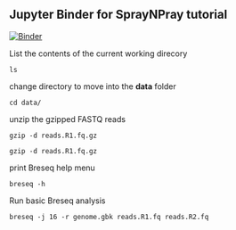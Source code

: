 ## Jupyter Binder for SprayNPray tutorial

[![Binder](https://mybinder.org/badge_logo.svg)](https://mybinder.org/v2/gh/Arkadiy-Garber/binder-variant-calling/HEAD)

List the contents of the current working direcory
    
    ls

change directory to move into the **data** folder
    
    cd data/

unzip the gzipped FASTQ reads

    gzip -d reads.R1.fq.gz

    gzip -d reads.R1.fq.gz

print Breseq help menu

    breseq -h

Run basic Breseq analysis

    breseq -j 16 -r genome.gbk reads.R1.fq reads.R2.fq
